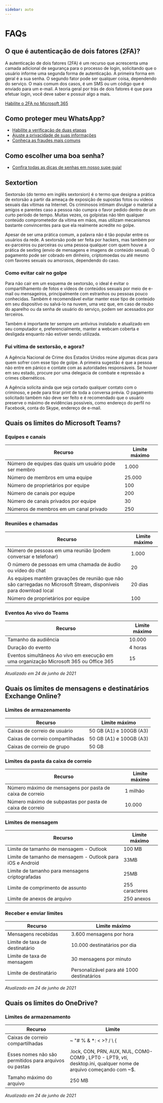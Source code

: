 ```yaml
---
sidebar: auto
---
```


# FAQs

## O que é autenticação de dois fatores (2FA)?
A autenticação de dois fatores (2FA) é um recurso que acrescenta uma camada adicional de segurança para o processo de login, solicitando que o usuário informe uma segunda forma de autenticação. A primeira forma em geral é a sua senha. O segundo fator pode ser qualquer coisa, dependendo do serviço. O mais comum dos casos, é um SMS ou um código que é enviado para um e-mail. A teoria geral por trás de dois fatores é que para efetuar login, você deve saber e possuir algo a mais.

[Habilite o 2FA no Microsoft 365](/guias/boas-praticas/2fa)

## Como proteger meu WhatsApp?
 * [Habilite a verificação de duas etapas](/guias/boas-praticas/whatsapp.html#habilite-a-verificacao-de-duas-etapas)
 * [Ajuste a privacidade de suas informações](/guias/boas-praticas/whatsapp.html#privacidade-das-informacoes)
 * [Conheça as fraudes mais comuns](guias/boas-praticas/whatsapp.html#fraudes-mais-comuns)

 ## Como escolher uma boa senha?
 * [Confira todas as dicas de senhas em nosso supe guia!](/guias/boas-praticas/senhas)
 
## Sextortion
Sextorsão (do termo em inglês sextorsion) é o termo que designa a prática de extorsão a partir da ameaça de exposição de supostas fotos ou vídeos sexuais das vítimas na Internet. Os criminosos intimam divulgar o material a amigos e parentes caso a pessoa não cumpra o favor pedido dentro de um curto período de tempo. Muitas vezes, os golpistas não têm qualquer conteúdo comprometedor da vítima em mãos, mas utilizam mecanismos bastante convincentes para que ela realmente acredite no golpe.

Apesar de ser uma prática comum, a palavra não é tão popular entre os usuários da rede. A sextorsão pode ser feita por hackers, mas também por ex-parceiros ou parceiras ou uma pessoa qualquer com quem houve a prática de sexting (envio de mensagens e imagens de conteúdo sexual). O pagamento pode ser cobrado em dinheiro, criptomoedas ou até mesmo com favores sexuais ou amorosos, dependendo do caso.

### Como evitar cair no golpe
Para não cair em um esquema de sextorsão, o ideal é evitar o compartilhamento de fotos e vídeos de conteúdos sexuais por meio de e-mail ou mensageiros, principalmente com estranhos ou pessoas pouco conhecidas. Também é recomendável evitar manter esse tipo de conteúdo em seu dispositivo ou salvá-lo na nuvem, uma vez que, em caso de roubo do aparelho ou da senha de usuário do serviço, podem ser acessados por terceiros.

Também é importante ter sempre um antivírus instalado e atualizado em seu computador e, preferencialmente, manter a webcam coberta e desligada enquanto não estiver sendo utilizada.

### Fui vítima de sextorsão, e agora?
A Agência Nacional de Crime dos Estados Unidos reúne algumas dicas para quem sofrer com esse tipo de golpe. A primeira sugestão é que a pessoa não entre em pânico e contate com as autoridades responsáveis. Se houver em seu estado, procure por uma delegacia de combate e repressão a crimes cibernéticos.

A Agência solicita ainda que seja cortado qualquer contato com o criminoso, e pede para tirar print de toda a conversa prévia. O pagamento solicitado também não deve ser feito e é recomendado que o usuário preserve o máximo de evidências possíveis, como endereço do perfil no Facebook, conta do Skype, endereço de e-mail.

## Quais os limites do Microsoft Teams?
### Equipes e canais
|Recurso | Limite máximo|
--- | ---
|Número de equipes das quais um usuário pode ser membro|1.000|
|Número de membros em uma equipe|25.000|
|Número de proprietários por equipe|100|
|Número de canais por equipe|200|
|Número de canais privados por equipe|30|
|Números de membros em um canal privado|250|

### Reuniões e chamadas
|Recurso | Limite máximo|
--- | ---
|Número de pessoas em uma reunião (podem conversar e telefonar)|1.000|
|O número de pessoas em uma chamada de áudio ou vídeo do chat|20|
|As equipes mantêm gravações de reunião que não são carregadas no Microsoft Stream, disponíveis para download local|20 dias|
|Número de proprietários por equipe|100|

### Eventos Ao vivo do Teams
|Recurso | Limite máximo|
--- | ---
|Tamanho da audiência|10.000|
|Duração do evento|4 horas|
|Eventos simultâneos Ao vivo em execução em uma organização Microsoft 365 ou Office 365|15|

*Atualizado em 24 de junho de 2021*

## Quais os limites de mensagens e destinatários Exchange Online?
### Limites de armazenamento
|Recurso | Limite máximo|
--- | ---
|Caixas de correio de usuário|50 GB (A1) e 100GB (A3)|
|Caixas de correio compartilhadas|50 GB (A1) e 100GB (A3)|
|Caixas de correio de grupo|50 GB|

### Limites da pasta da caixa de correio
|Recurso | Limite máximo|
--- | ---
|Número máximo de mensagens por pasta de caixa de correio| 1 milhão|
|Número máximo de subpastas por pasta de caixa de correio| 10.000|

### Limites de mensagem
|Recurso | Limite máximo|
--- | ---
|Limite de tamanho de mensagem - Outlook| 100 MB|
|Limite de tamanho de mensagem - Outlook para iOS e Android|33MB|
|Limite de tamanho para mensagens criptografadas|25MB|
|Limite de comprimento de assunto|255 caracteres|
|Limite de anexos de arquivo|250 anexos|

### Receber e enviar limites
|Recurso | Limite máximo|
--- | ---
|Mensagens recebidas|3.600 mensagens por hora|
|Limite de taxa de destinatário|10.000 destinatários por dia|
|Limite de taxa de mensagem|30 mensagens por minuto|
|Limite de destinatário|Personalizável para até 1000 destinatários|

*Atualizado em 24 de junho de 2021*

## Quais os limites do OneDrive?
### Limites de armazenamento
|Recurso | Limite|
--- | ---
|Caixas de correio compartilhadas|~ "# % & *: < >? / \ { | }.|
|Esses nomes não são permitidos para arquivos ou pastas|.lock, CON, PRN, AUX, NUL, COM0- COM9 , LPT0 - LPT9, _vti_, desktop.ini, qualquer nome de arquivo começando com ~$.|
|Tamaho máximo do arquivo|250 MB|

*Atualizado em 24 de junho de 2021*